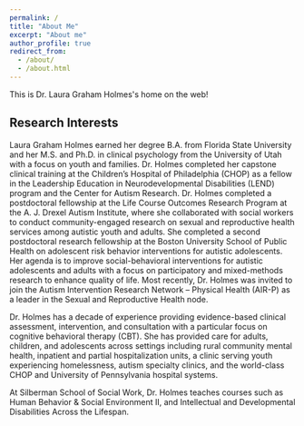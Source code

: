 ```yaml
---
permalink: /
title: "About Me"
excerpt: "About me"
author_profile: true
redirect_from: 
  - /about/
  - /about.html
---
```


This is Dr. Laura Graham Holmes's home on the web!

Research Interests
------------------

Laura Graham Holmes earned her degree B.A. from Florida State University and her M.S. and Ph.D. in
clinical psychology from the University of Utah with a focus on youth and families. Dr. Holmes
completed her capstone clinical training at the Children’s Hospital of Philadelphia (CHOP) as a
fellow in the Leadership Education in Neurodevelopmental Disabilities (LEND) program and the Center
for Autism Research. Dr. Holmes completed a postdoctoral fellowship at the Life Course Outcomes
Research Program at the A. J. Drexel Autism Institute, where she collaborated with social workers to
conduct community-engaged research on sexual and reproductive health services among autistic youth
and adults. She completed a second postdoctoral research fellowship at the Boston University School
of Public Health on adolescent risk behavior interventions for autistic adolescents. Her agenda is
to improve social-behavioral interventions for autistic adolescents and adults with a focus on
participatory and mixed-methods research to enhance quality of life. Most recently, Dr. Holmes was
invited to join the Autism Intervention Research Network – Physical Health (AIR-P) as a leader in
the Sexual and Reproductive Health node.

Dr. Holmes has a decade of experience providing evidence-based clinical assessment, intervention,
and consultation with a particular focus on cognitive behavioral therapy (CBT). She has provided
care for adults, children, and adolescents across settings including rural community mental health,
inpatient and partial hospitalization units, a clinic serving youth experiencing homelessness,
autism specialty clinics, and the world-class CHOP and University of Pennsylvania hospital systems.

At Silberman School of Social Work, Dr. Holmes teaches courses such as Human Behavior & Social
Environment II, and Intellectual and Developmental Disabilities Across the Lifespan.
